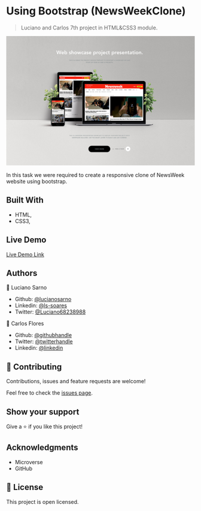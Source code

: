 # Using Bootstrap (NewsWeekClone)

> Luciano and Carlos 7th project in HTML&CSS3 module.

![screenshot](images/screenshot.png)

In this task we were required to create a responsive clone of NewsWeek website using bootstrap.

## Built With

- HTML,
- CSS3,

## Live Demo

[Live Demo Link](https://rawcdn.githack.com/lucianosarno/newsWeekClon/f9a3ae14ea401c79c5dac801924a63cb229bce96/index.html)

## Authors

👤 Luciano Sarno

- Github: [@lucianosarno](https://github.com/lucianosarno)
- Linkedin: [@ls-soares](https://www.linkedin.com/in/ls-soares/)
- Twitter: [@Luciano68238988](https://twitter.com/Luciano68238988)

👤 Carlos Flores

- Github: [@githubhandle](https://github.com/carlos-ssh)
- Twitter: [@twitterhandle]()
- Linkedin: [@linkedin]()

## 🤝 Contributing

Contributions, issues and feature requests are welcome!

Feel free to check the [issues page](issues/).

## Show your support

Give a ⭐️ if you like this project!

## Acknowledgments

- Microverse
- GitHub

## 📝 License

This project is open licensed.
